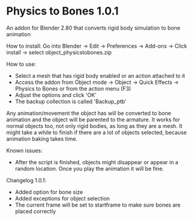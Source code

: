 # Physics to Bones 1.0.1
An addon for Blender 2.80 that converts rigid body simulation to bone animation

How to install: Go into Blender -> Edit -> Preferences -> Add-ons -> Click install -> select object_physicstobones.zip

How to use: 
* Select a mesh that has rigid body enabled or an action attached to it
* Access the addon from Object mode -> Object -> Quick Effects -> Physics to Bones or from the action menu (F3)
* Adjust the options and click 'OK'
* The backup collection is called 'Backup_ptb'

Any animation/movement the object has will be converted to bone animation and the object will be parented to the armature. It works for normal objects too, not only rigid bodies, as long as they are a mesh.
It might take a while to finish if there are a lot of objects selected, because animation baking takes time. 

Known issues:
* After the script is finished, objects might disappear or appear in a random location. Once you play the animation it will be fine.

Changelog 1.0.1:
* Added option for bone size
* Added exceptions for object selection
* The current frame will be set to startframe to make sure bones are placed correctly
